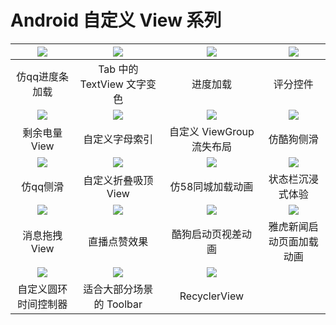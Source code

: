 # Android 自定义 View 系列

| ![](https://raw.githubusercontent.com/checkFang/img/master/preview.gif) | ![](https://raw.githubusercontent.com/checkFang/img/master/preview1.gif) | ![](https://raw.githubusercontent.com/checkFang/img/master/preview3.gif) | ![](https://raw.githubusercontent.com/checkFang/img/master/preview4.gif) |
| :----------------------------------------------------------: | :----------------------------------------------------------: | :----------------------------------------------------------: | :----------------------------------------------------------: |
|                        仿qq进度条加载                        |                  Tab 中的 TextView 文字变色                  |                           进度加载                           |                           评分控件                           |
| ![](https://raw.githubusercontent.com/checkFang/img/master/preview5-2.gif) | ![](https://raw.githubusercontent.com/checkFang/img/master/preview6.gif) | ![](https://raw.githubusercontent.com/checkFang/img/master/preview7.gif) | ![](https://raw.githubusercontent.com/checkFang/img/master/preview8-2.gif) |
|                        剩余电量 View                         |                        自定义字母索引                        |                  自定义 ViewGroup 流失布局                   |                          仿酷狗侧滑                          |
| ![](https://raw.githubusercontent.com/checkFang/img/master/preview9.gif) | ![](https://raw.githubusercontent.com/checkFang/img/master/preview10.gif) | ![](https://raw.githubusercontent.com/checkFang/img/master/preview11.gif) | ![](https://raw.githubusercontent.com/checkFang/img/master/20201113174401.png) |
|                           仿qq侧滑                           |                     自定义折叠吸顶 View                      |                       仿58同城加载动画                       |                       状态栏沉浸式体验                       |
| ![](https://raw.githubusercontent.com/checkFang/img/master/preview12.gif) | ![](https://raw.githubusercontent.com/checkFang/img/master/preview13.gif) | ![](https://raw.githubusercontent.com/checkFang/img/master/preview14.gif) | ![](https://raw.githubusercontent.com/checkFang/img/master/preview14.gif) |
|                        消息拖拽 View                         |                         直播点赞效果                         |                      酷狗启动页视差动画                      |                   雅虎新闻启动页面加载动画                   |
| ![](https://raw.githubusercontent.com/checkFang/img/master/preview17.gif) | ![](https://raw.githubusercontent.com/checkFang/img/master/20201113175525.png) | ![](https://raw.githubusercontent.com/checkFang/img/master/20201113175641.png) |                                                              |
|                     自定义圆环时间控制器                     |                   适合大部分场景的 Toolbar                   |                         RecyclerView                         |                                                              |

